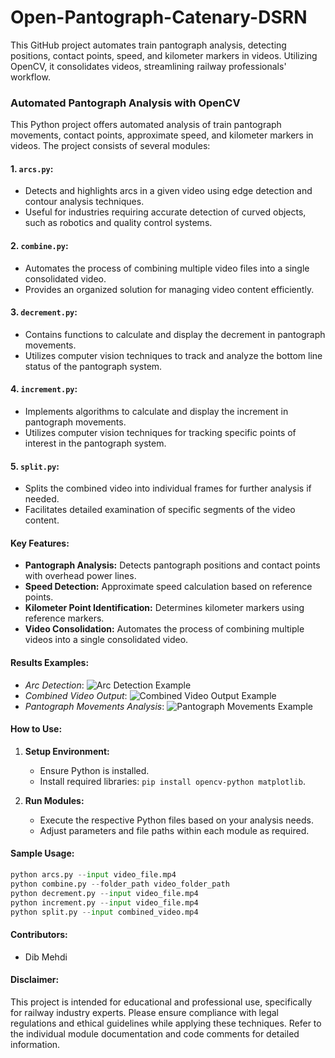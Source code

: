 # Open-Pantograph-Catenary-DSRN
This GitHub project automates train pantograph analysis, detecting positions, contact points, speed, and kilometer markers in videos. Utilizing OpenCV, it consolidates videos, streamlining railway professionals' workflow.


### Automated Pantograph Analysis with OpenCV

This Python project offers automated analysis of train pantograph movements, contact points, approximate speed, and kilometer markers in videos. The project consists of several modules:

#### 1. `arcs.py`:
   - Detects and highlights arcs in a given video using edge detection and contour analysis techniques.
   - Useful for industries requiring accurate detection of curved objects, such as robotics and quality control systems.

#### 2. `combine.py`:
   - Automates the process of combining multiple video files into a single consolidated video.
   - Provides an organized solution for managing video content efficiently.

#### 3. `decrement.py`:
   - Contains functions to calculate and display the decrement in pantograph movements.
   - Utilizes computer vision techniques to track and analyze the bottom line status of the pantograph system.

#### 4. `increment.py`:
   - Implements algorithms to calculate and display the increment in pantograph movements.
   - Utilizes computer vision techniques for tracking specific points of interest in the pantograph system.

#### 5. `split.py`:
   - Splits the combined video into individual frames for further analysis if needed.
   - Facilitates detailed examination of specific segments of the video content.

#### Key Features:
- **Pantograph Analysis:** Detects pantograph positions and contact points with overhead power lines.
- **Speed Detection:** Approximate speed calculation based on reference points.
- **Kilometer Point Identification:** Determines kilometer markers using reference markers.
- **Video Consolidation:** Automates the process of combining multiple videos into a single consolidated video.

#### Results Examples:
- *Arc Detection*: ![Arc Detection Example](https://drive.google.com/file/d/17WFwJTY4oM33bIJT5hzilgUsZq-yddEk/view?usp=sharing)
- *Combined Video Output*: ![Combined Video Output Example](https://drive.google.com/file/d/1-gzt_S_hgbftYeEgfnnNysjNZ7uzOQal/view?usp=drive_link)
- *Pantograph Movements Analysis*: ![Pantograph Movements Example](https://drive.google.com/file/d/1-5QDXvmtVl4cQAOMiO8oy_bbQGSbjF63/view?usp=drive_link)

  
#### How to Use:
1. **Setup Environment:**
   - Ensure Python is installed.
   - Install required libraries: `pip install opencv-python matplotlib`.

2. **Run Modules:**
   - Execute the respective Python files based on your analysis needs.
   - Adjust parameters and file paths within each module as required.

#### Sample Usage:
```python
python arcs.py --input video_file.mp4
python combine.py --folder_path video_folder_path
python decrement.py --input video_file.mp4
python increment.py --input video_file.mp4
python split.py --input combined_video.mp4
```

#### Contributors:
- Dib Mehdi

#### Disclaimer:
This project is intended for educational and professional use, specifically for railway industry experts. Please ensure compliance with legal regulations and ethical guidelines while applying these techniques. Refer to the individual module documentation and code comments for detailed information.
